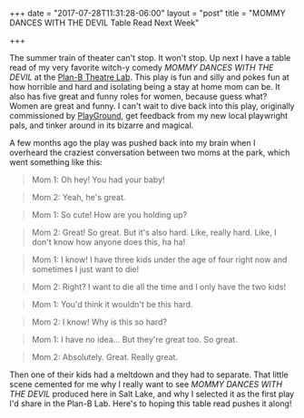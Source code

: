 +++
date = "2017-07-28T11:31:28-06:00"
layout = "post"
title = "MOMMY DANCES WITH THE DEVIL Table Read Next Week"

+++

The summer train of theater can't stop. It won't stop. Up next I have a table read of my very favorite witch-y comedy *MOMMY DANCES WITH THE DEVIL* at the [Plan-B Theatre Lab](http://planbtheatre.org/the-lab/). This play is fun and silly and pokes fun at how horrible and hard and isolating being a stay at home mom can be. It also has five great and funny roles for women, because guess what? Women are great and funny. I can't wait to dive back into this play, originally commissioned by [PlayGround](playground-sf.org), get feedback from my new local playwright pals, and tinker around in its bizarre and magical. 

A few months ago the play was pushed back into my brain when I overheard the craziest conversation between two moms at the park, which went something like this:

>Mom 1: Oh hey! You had your baby!

>Mom 2: Yeah, he's great.

>Mom 1: So cute! How are you holding up?

>Mom 2: Great! So great. But it's also hard. Like, really hard. Like, I don't know how anyone does this, ha ha!

>Mom 1: I know! I have three kids under the age of four right now and sometimes I just want to die!

>Mom 2: Right? I want to die all the time and I only have the two kids!

>Mom 1: You'd think it wouldn't be this hard.

>Mom 2: I know! Why is this so hard?

>Mom 1: I have no idea... But they're great too. So great.

>Mom 2: Absolutely. Great. Really great.

Then one of their kids had a meltdown and they had to separate. That little scene cemented for me why I really want to see *MOMMY DANCES WITH THE DEVIL* produced here in Salt Lake, and why I selected it as the first play I'd share in the Plan-B Lab. Here's to hoping this table read pushes it along! 